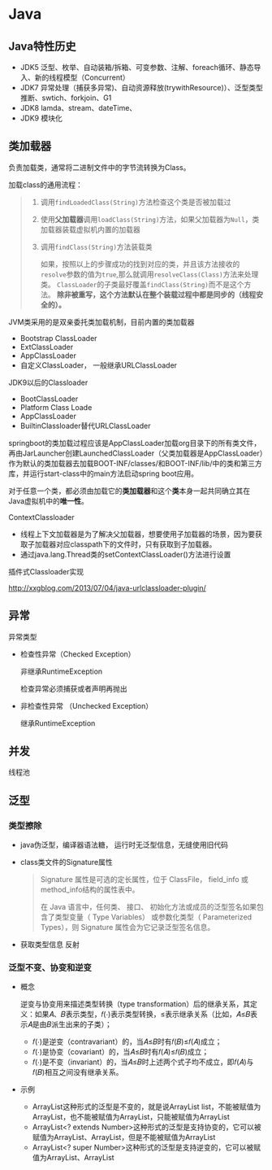 # Java

## Java特性历史

- JDK5  泛型、枚举、自动装箱/拆箱、可变参数、注解、foreach循环、静态导入、新的线程模型（Concurrent）
- JDK7 异常处理（捕获多异常)、自动资源释放(trywithResource)）、泛型类型推断、swtich、forkjoin、G1
- JDK8 lamda、stream、dateTime、
- JDK9 模块化

  

## 类加载器

负责加载类，通常将二进制文件中的字节流转换为Class。

加载class的通用流程：

> 1. 调用`findLoadedClass(String)`方法检查这个类是否被加载过
>
> 2. 使用**父加载器**调用`loadClass(String)`方法，如果父加载器为`Null`，类加载器装载虚拟机内置的加载器
>
> 3. 调用`findClass(String)`方法装载类
>
>    如果，按照以上的步骤成功的找到对应的类，并且该方法接收的`resolve`参数的值为`true`,那么就调用`resolveClass(Class)`方法来处理类。
>    `ClassLoader`的子类最好覆盖`findClass(String)`而不是这个方法。
>    **除非被重写，这个方法默认在整个装载过程中都是同步的（线程安全的）。**

JVM类采用的是双亲委托类加载机制，目前内置的类加载器

- Bootstrap ClassLoader
- ExtClassLoader
- AppClassLoader
- 自定义ClassLoader， 一般继承URLClassLoader

JDK9以后的Classloader

- BootClassLoader
- Platform Class Loade
- AppClassLoader
- BuiltinClassloader替代URLClassLoader

springboot的类加载过程应该是AppClassLoader加载org目录下的所有类文件，再由JarLauncher创建LaunchedClassLoader（父类加载器是AppClassLoader）作为默认的类加载器去加载BOOT-INF/classes/和BOOT-INF/lib/中的类和第三方库，并运行start-class中的main方法启动spring boot应用。

对于任意一个类，都必须由加载它的**类加载器**和这个**类**本身一起共同确立其在Java虚拟机中的**唯一性**。

ContextClassloader

- 线程上下文加载器是为了解决父加载器，想要使用子加载器的场景，因为要获取子加载器对应classpath下的文件时，只有获取到子加载器。
- 通过java.lang.Thread类的setContextClassLoader()方法进行设置

插件式Classloader实现

http://xxgblog.com/2013/07/04/java-urlclassloader-plugin/

## 异常

异常类型

- 检查性异常（Checked Exception）

  非继承RuntimeException

  检查异常必须捕获或者声明再抛出

- 非检查性异常 （Unchecked Exception）

  继承RuntimeException

## 并发

线程池



## 泛型

### 类型擦除

- java伪泛型，编译器语法糖， 运行时无泛型信息，无缝使用旧代码

- class类文件的Signature属性

  > Signature 属性是可选的定长属性，位于 ClassFile， field_info 或 method_info结构的属性表中。
  >
  > 在 Java 语言中，任何类、 接口、 初始化方法或成员的泛型签名如果包含了类型变量（ Type Variables） 或参数化类型（ Parameterized Types），则 Signature 属性会为它记录泛型签名信息。

- 获取类型信息 反射

### 泛型不变、协变和逆变

- 概念

  逆变与协变用来描述类型转换（type transformation）后的继承关系，其定义：如果𝐴、𝐵表示类型，𝑓(⋅)表示类型转换，≤表示继承关系（比如，𝐴≤𝐵表示𝐴是由𝐵派生出来的子类）；

  - 𝑓(⋅)是逆变（contravariant）的，当𝐴≤𝐵时有𝑓(𝐵)≤𝑓(𝐴)成立；
  - 𝑓(⋅)是协变（covariant）的，当𝐴≤𝐵时有𝑓(𝐴)≤𝑓(𝐵)成立；
  - 𝑓(⋅)是不变（invariant）的，当𝐴≤𝐵时上述两个式子均不成立，即𝑓(𝐴)与𝑓(𝐵)相互之间没有继承关系。

- 示例

  - ArrayList<Number>这种形式的泛型是不变的，就是说ArrayList<Number> list，不能被赋值为ArrayList<Integer>，也不能被赋值为ArrayList<Object>，只能被赋值为ArrayList<Number>
  - ArrayList<? extends Number>这种形式的泛型是支持协变的，它可以被赋值为ArrayList<Number>、ArrayList<Integer>，但是不能被赋值为ArrayList<Object>
  - ArrayList<? super Number>这种形式的泛型是支持逆变的，它可以被赋值为ArrayList<Number>、ArrayList<Object>，但是不能被赋值为ArrayList<Integer>

- 最佳实践

  Producer-Extends, Consumer-Super

  PECS总结：

  - 要从泛型类取数据时，用extends；
  - 要往泛型类写数据时，用super；
  - 既要取又要写，就不用通配符（即extends与super都不用）。

```java
	/**
       * 协变， 不能写入除null的值
       * 可赋值Number及其父类的列表， 获取的对象类型为Number
       */
      List<? extends Number> numbers; 
      List<Integer> integers = new ArrayList<>(2);
      numbers = integers;
      integers.add(Integer.valueOf(0));
      integers.add(Integer.valueOf(1));
      numbers.add(null);
      //numbers.add(1); 报错
      Number n = numbers.get(0);
      Integer i = (Integer) numbers.get(0); //需要转型

  	/**
       * 逆变， 写入Nmber及其子类
       * 可赋值Number及其父类的列表， 获取的对象类型为Object
       */
      List<? super Number> numbers2 ;
      List<Number> ns = new ArrayList<>();
      numbers2 = ns;
      numbers2.add(Integer.valueOf(99));
      numbers2.add(Long.valueOf(100000L));
      Number num = (Number) numbers2.get(0);
```



### 泛型类型

- ParameterizedType

  ```java
  public interface ParameterizedType extends Type {
  　　　//获取<>中的实际类型
      Type[] getActualTypeArguments();
  　　　//获取<>前的实际类型
      Type getRawType();
  　　//如果这个类是某个类的所属,返回这个所属的类,否则返回null
      Type getOwnerType();
  }
  ```

- GenericArrayType

  泛型数组类型

  ```java
  public interface GenericArrayType extends Type {
      //获取“泛型数组”中元素的类型
      Type getGenericComponentType();
  }
  ```

  

- TypeVariable　　

  类型变量，描述类型，表示泛指任意或相关一类类型

  ```java
  public interface TypeVariable<D extends GenericDeclaration> extends Type {   
      //获得泛型的上限，若未明确声明上边界则默认为Object
      Type[] getBounds();    
      //获取声明该类型变量实体(即获得类、方法或构造器名)*
      D getGenericDeclaration();    
      //获得名称，即K、V、E之类名称*    
      String getName(); 
  }
  ```

  

- Class

```java
Result<List<Item>> aResult;

Result<T> bResult;

List<Item>[] lists;

@Test
public void testGenericType() throws NoSuchFieldException, SecurityException {
	Type t = DemoApplicationTests.class.getDeclaredField("aResult").getGenericType();
	ParameterizedType pt = (ParameterizedType)t;
    Type[] types = pt.getActualTypeArguments();
    for( int i = 0; i < types.length; i++ ){
          printType(types[i].toString(), types[i]);
   }
    
   t = DemoApplicationTests.class.getDeclaredField("bResult").getGenericType();
   pt = (ParameterizedType)t;
   types = pt.getActualTypeArguments();
   for( int i = 0; i < types.length; i++ ){
          printType(types[i].toString(), types[i]);
   }
   
  t = DemoApplicationTests.class.getDeclaredField("lists").getGenericType();
  GenericArrayType gt = (GenericArrayType)t;
  Type componentType = gt.getGenericComponentType();
  printType(componentType.toString(), componentType);
}
```


### JSON泛型反序列化

- fastJson

  ```java
  @Data
  public class Result<T> {
      private int ret;
      private String msg;
      private T data;
      
      @Data
      @NoArgsConstructor
      @AllArgsConstructor
      public static class Item extends  BaseDTO {
          private String name;
          private String value;
      }
      
      @Data
      public static class BaseDTO  {
          private String id;
          private String createTime;
      }
  }
  
  /**
  * 多层嵌套泛型类Result<List<Item>>
  * 注意：ParameterizedTypeImpl有静态缓存可能OOM
  **/
  private static Type buildType(Type... types) {
      ParameterizedTypeImpl beforeType = null;
      if (types != null && types.length > 0) {
          for (int i = types.length - 1; i > 0; i--) {
              beforeType = new ParameterizedTypeImpl(new Type[]{beforeType == null ? types[i] : beforeType}, null, types[i - 1]);
          }
      }
      return beforeType;
  }
  
  JSON.parseObject(json, new TypeReference<Result<Item>>(){})
  //多层嵌套泛型类
  JSON.parseObject(json, buildType(Result.class, List.class, BaseDTO.class));
  
  
  ```

##  Lamda

## 函数式编程

函数称为第一类的类型， 可以作为函数的参数，赋值给变量及返回值。

```java
@Test
public void testLamda() {
	final Collection< Task > tasks = Lists.newArrayList(
				    new Task( Status.OPEN, 5 ),
				    new Task( Status.OPEN, 13 ),
				    new Task( Status.CLOSED, 8 )

		);
		
	Integer openSum = tasks.stream()
			.filter(Task::opening)
			.mapToInt(Task::getPoints)
			.sum();
		
	System.out.println("sum:" + openSum);

	Map<Status, Integer> groupSum = tasks.stream()
				.collect(Collectors.groupingBy(Task::getStatus, Collectors.summingInt(Task::getPoints)));
		
	System.out.println("groupSum:" + groupSum);
		
	Map<Status, List<Task>> partition = tasks.stream()
				.collect( Collectors.groupingBy(Task::getStatus, Collectors.toList()));
	System.out.println("partition:" + partition);

	}
```

### Stream

> Java 8 的 Stream 主要关注在流的过滤，映射，合并，而 Reactive Stream 更进一层，侧重的是流的产生与消费，即流在生产与消费者之间的协调

### Reactive Stream

> - 可组合性和可读性
> - 数据流， 丰富的操作符
> - 只要不订阅，就什么都不发生
> - 背压
> - 高级抽象，与并发无关

通过来自于订阅者的request信号往上游传播，一路逆流而上直到最开始的发布者那里。

```java
// 发布者(生产者)
public interface Publisher<T> {
    public void subscribe(Subscriber<? super T> s);
}
// 订阅者(消费者)
public interface Subscriber<T> {
    public void onSubscribe(Subscription s);
    public void onNext(T t);
    public void onError(Throwable t);
    public void onComplete();
}
// 用于发布者与订阅者之间的通信(实现背压：订阅者能够告诉生产者需要多少数据)
public interface Subscription {
    public void request(long n);
    public void cancel();
}
// 用于处理发布者 发布消息后，对消息进行处理，再交由消费者消费
public interface Processor<T,R> extends Subscriber<T>, Publisher<R> {
}
```

https://github.com/reactive-streams/reactive-streams-jvm/blob/v1.0.3/README.md

- Publisher的规则
  - *‎发布者发布的onNext信号总数必须小于（onComplete、OnError调用情况下）或等于订阅服务器请求的元素总数* 
  - 订阅者接收型号的顺序必须是： onSubscribe->onNext->onError->onComplete
- Subscriber规则
  - 订阅者必须通过调用request(long n)请求来接收onNext信号， request(1) = "stop-and-wait" 
  - 订阅者的信号处理推荐使用异步方式，onComplete、onError不能调用Subscription或Publisher的方法
  - 订阅者存在Subscribtion或其不再需要时必须调用cancel
- Subscription规则
  - request、canel方法必须在订阅者上下文中调用
  - request注意在`Publisher` 和 `Subscriber`之间的递归避免栈溢出（*Subscriber.onNext -> Subscription.request -> Subscriber.onNext -> …,* ）
- Processor规则

> A `Subscription` is shared by exactly one `Publisher` and one `Subscriber` for the purpose of mediating the data exchange between this pair. This is the reason why the `subscribe()` method does not return the created `Subscription`, but instead returns `void`; the `Subscription` is only passed to the `Subscriber` via the `onSubscribe` callback.

> The Reactive Streams contract allows implementations the flexibility to manage resources and scheduling and mix asynchronous and synchronous processing within the bounds of a non-blocking, asynchronous, dynamic push-pull stream.
>
> In order to allow fully asynchronous implementations of all participating API elements—`Publisher`/`Subscription`/`Subscriber`/`Processor`—all methods defined by these interfaces return `void`.
>
> ### Reactor

- Mono

  Mono<T>是一种专门的发布器（Publisher<T>），它通过onNext信号最多发出一个项目，然后以onComplete信号终止（成功的Mono，有值或无值），或者只发出一个onError信号（失败的Mono）

  ```java
  public abstract class Mono<T> implements CorePublisher<T>{
  	public static <T> Mono<T> just(T data) {
  		return onAssembly(new MonoJust<>(data));
  	}
      public final <R> Mono<R> map(Function<? super T, ? extends R> mapper) {
  		if (this instanceof Fuseable) {
  			return onAssembly(new MonoMapFuseable<>(this, mapper));
  		}
  		return onAssembly(new MonoMap<>(this, mapper));
  	}
  }
  
  
  ```

  

- Flux

  Flux<T>是一个标准发布器(Publisher<T>)，它表示由0到N个发出的项组成的异步序列，可以选择由完成信号或错误终止。在reactivestreams规范中，这三种类型的信号转换为对下游用户的onNext、onComplete和onError方法的调用。

- publishOn

  它接收来自上游的信号，并在下游重放这些信号，同时对来自关联调度器的worker执行回调。因此，它会影响后续操作符的执行（直到另一个publishOn链接进来）

  ```java
  Scheduler s = Schedulers.newParallel("parallel-scheduler", 4); 
  final Flux<String> flux = Flux    
  	.range(1, 2)    
      .map(i -> 10 + i)  // thread1 执行
      .publishOn(s) // threadx in scheduler
      .map(i -> "value " + i);   // threadx 执行
  
  new Thread(() -> flux.subscribe(System.out::println));  // subscription 发生在 thread1, print在threadx中执行
  ```

  

- subscribeOn

  它应用于subscription处理时（反向链被构造）。因此，无论您将subscribeOn放置在链中的何处，它都会影响源发射的上下文。但是，这并不影响对publishOn -的后续调用的行为；它们仍然会切换后面部分链的执行上下文。

  > 订阅链中有多个subscribeOn，只有最开始的subscribeOn起作用。

  ```java
  Scheduler s = Schedulers.newParallel("parallel-scheduler", 4);  
  final Flux<String> flux = Flux    
  	.range(1, 2)    
      .map(i -> 10 + i)  //threadx 执行  
      .subscribeOn(s)   //从订阅时间开始切换整个序列 , threadx 
      .map(i -> "value " + i);   //threadx执行
  new Thread(() -> flux.subscribe(System.out::println)); //Thread中订阅，但subscribeOn切换到调度线程 threadx， print在threadx执行
  ```

- error handle

  